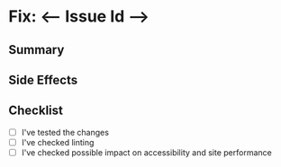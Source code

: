 # Fix: <-- Issue Id -->

## Summary

<!-- Summarize the fix concisely, e.g. 'Fixed flashing sidebar' -->

## Side Effects

<!-- What will be affected, if any, by this change besides the direct bug, e.g. 'Removed CLs on first load' -->

## Checklist

- [ ] I've tested the changes
- [ ] I've checked linting
- [ ] I've checked possible impact on accessibility and site performance
